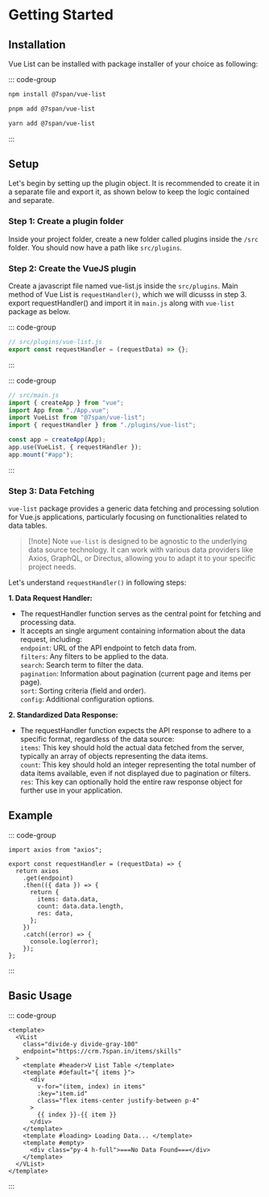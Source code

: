 # Getting Started

<!--
<img src="https://cdn.sanity.io/images/czqk28jt/prod_bk_us/fbf45e184fdb17a53d7568936911ec92c3928d69-1333x1333.png?w=750&q=40&fit=max&auto=format" width="300" height="100">
 -->

## Installation

Vue List can be installed with package installer of your choice as following:

::: code-group

```sh [npm]
npm install @7span/vue-list
```

```sh [pnpm]
pnpm add @7span/vue-list
```

```sh [yarn]
yarn add @7span/vue-list
```

:::

## Setup

Let's begin by setting up the plugin object. It is recommended to create it in a separate file and export it, as shown below to keep the logic contained and separate.

### Step 1: Create a plugin folder

Inside your project folder, create a new folder called plugins inside the `/src` folder. You should now have a path like `src/plugins`.

### Step 2: Create the VueJS plugin

Create a javascript file named vue-list.js inside the `src/plugins`. Main method of Vue List is
`requestHandler()`, which we will dicusss in step 3. export requestHandler() and import it in `main.js` along with `vue-list` package as below.

::: code-group

```js [vue-list.js]
// src/plugins/vue-list.js
export const requestHandler = (requestData) => {};
```

:::

::: code-group

```js {4,5,8} [main.js]
// src/main.js
import { createApp } from "vue";
import App from "./App.vue";
import VueList from "@7span/vue-list";
import { requestHandler } from "./plugins/vue-list";

const app = createApp(App);
app.use(VueList, { requestHandler });
app.mount("#app");
```

:::

### Step 3: Data Fetching

`vue-list` package provides a generic data fetching and processing solution for Vue.js applications, particularly focusing on functionalities related to data tables.

> [!note] Note
> `vue-list` is designed to be agnostic to the underlying data source technology.
> It can work with various data providers like Axios, GraphQL, or Directus, allowing you to adapt it to your specific project needs.

Let's understand `requestHandler()` in following steps:

**1. Data Request Handler:**

- The requestHandler function serves as the central point for fetching and processing data.
- It accepts an single argument containing information about the data request, including:\
   `endpoint`: URL of the API endpoint to fetch data from.\
   `filters`: Any filters to be applied to the data.\
   `search`: Search term to filter the data.\
   `pagination`: Information about pagination (current page and items per page).\
   `sort`: Sorting criteria (field and order).\
   `config`: Additional configuration options.

**2. Standardized Data Response:**

- The requestHandler function expects the API response to adhere to a specific format, regardless of the data source:\
  `items`: This key should hold the actual data fetched from the server, typically an array of objects representing the data items.\
  `count`: This key should hold an integer representing the total number of data items available, even if not displayed due to pagination or filters.\
  `res`: This key can optionally hold the entire raw response object for further use in your application.

## Example

::: code-group

```js[vue-list.js]
import axios from "axios";

export const requestHandler = (requestData) => {
  return axios
    .get(endpoint)
    .then(({ data }) => {
      return {
        items: data.data,
        count: data.data.length,
        res: data,
      };
    })
    .catch((error) => {
      console.log(error);
    });
};
```

:::

## Basic Usage

::: code-group

```js[App.vue]
<template>
  <VList
    class="divide-y divide-gray-100"
    endpoint="https://crm.7span.in/items/skills"
  >
    <template #header>V List Table </template>
    <template #default="{ items }">
      <div
        v-for="(item, index) in items"
        :key="item.id"
        class="flex items-center justify-between p-4"
      >
        {{ index }}-{{ item }}
      </div>
    </template>
    <template #loading> Loading Data... </template>
    <template #empty>
      <div class="py-4 h-full">===No Data Found===</div>
    </template>
  </VList>
</template>

```

:::
